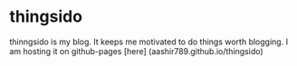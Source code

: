 # thingsido

thinngsido is my blog. It keeps me motivated to do things worth blogging.
I am hosting it on github-pages [here] (aashir789.github.io/thingsido)

